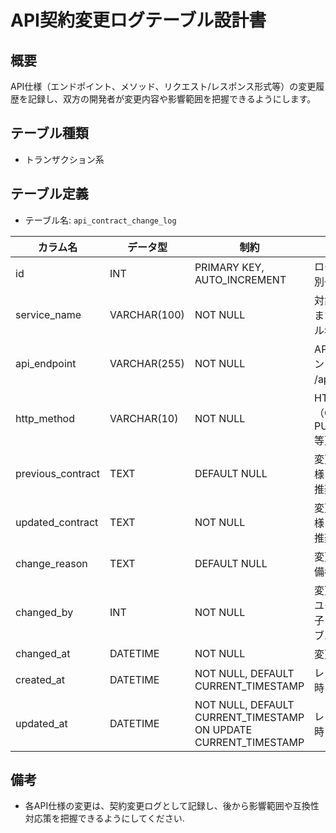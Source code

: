 # API契約変更ログテーブル設計書

## 概要
API仕様（エンドポイント、メソッド、リクエスト/レスポンス形式等）の変更履歴を記録し、双方の開発者が変更内容や影響範囲を把握できるようにします。

## テーブル種類
- トランザクション系

## テーブル定義
- テーブル名: `api_contract_change_log`

| カラム名             | データ型      | 制約                                      | 説明                                            |
|----------------------|---------------|-------------------------------------------|-------------------------------------------------|
| id                   | INT           | PRIMARY KEY, AUTO_INCREMENT               | ログの一意な識別子                                 |
| service_name         | VARCHAR(100)  | NOT NULL                                  | 対象サービス名またはモジュール名                   |
| api_endpoint         | VARCHAR(255)  | NOT NULL                                  | APIエンドポイント（例: /api/v1/items）             |
| http_method          | VARCHAR(10)   | NOT NULL                                  | HTTPメソッド（GET, POST, PUT, DELETE等）           |
| previous_contract    | TEXT          | DEFAULT NULL                              | 変更前のAPI仕様（JSON形式推奨）                   |
| updated_contract     | TEXT          | NOT NULL                                  | 変更後のAPI仕様（JSON形式推奨）                   |
| change_reason        | TEXT          | DEFAULT NULL                              | 変更理由または備考                                 |
| changed_by           | INT           | NOT NULL                                  | 変更を実施したユーザーの識別子（`user` テーブル参照）|
| changed_at           | DATETIME      | NOT NULL                                  | 変更実施日時                                    |
| created_at           | DATETIME      | NOT NULL, DEFAULT CURRENT_TIMESTAMP       | レコード作成日時                                |
| updated_at           | DATETIME      | NOT NULL, DEFAULT CURRENT_TIMESTAMP ON UPDATE CURRENT_TIMESTAMP | レコード更新日時                   |

## 備考
- 各API仕様の変更は、契約変更ログとして記録し、後から影響範囲や互換性対応策を把握できるようにしてください.
